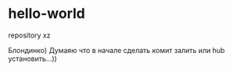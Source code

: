 # hello-world
repository xz 

Блондинко)
Думаяю что в начале сделать комит залить или hub установить...))
